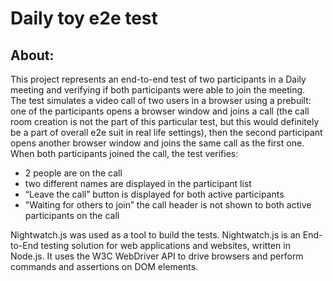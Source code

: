 # Daily toy e2e test

## About:

This project represents an end-to-end test of two participants in a Daily meeting and verifying if both participants were able to join the meeting.  
The test simulates a video call of two users in a browser using a prebuilt: one of the participants opens a browser window and joins a call (the call room creation is not the part of this particular test, but this would definitely be a part of overall e2e suit in real life settings), then the second participant opens another browser window and joins the same call as the first one.
When both participants joined the call, the test verifies:
- 2 people are on the call
- two different names are displayed in the participant list 
- “Leave the call” button is displayed for both active participants 
- "Waiting for others to join” the call header is not shown to both active participants on the call


Nightwatch.js was used as a tool to build the tests.
Nightwatch.js is an End-to-End testing solution for web applications and websites, written in Node.js. It uses the W3C WebDriver API to drive browsers and perform commands and assertions on DOM elements. 
